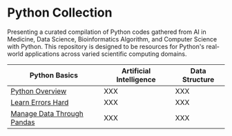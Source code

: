 # Python Collection

Presenting a curated compilation of Python codes gathered from AI in Medicine, Data Science, Bioinformatics Algorithm, and Computer Science with Python. This repository is designed to be resources for Python's real-world applications across varied scientific computing domains. 

| Python Basics | Artificial Intelligence | Data Structure | 
|----------|----------|----------|
| [Python Overview](Python_Overview.ipynb) | XXX | XXX | 
| [Learn Errors Hard](*Error_Type.md) | XXX | XXX | 
| [Manage Data Through Pandas](Utilities/pandas) | XXX | XXX | 

